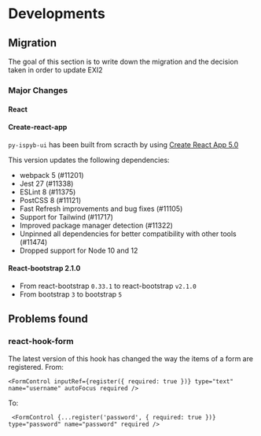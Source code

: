 # Developments


## Migration
The goal of this section is to write down the migration and the decision taken in order to update EXI2


### Major Changes

#### React

#### Create-react-app

`py-ispyb-ui` has been built from scracth by using [Create React App 5.0](https://github.com/facebook/create-react-app/releases/tag/v5.0.0)

This version updates the following dependencies:
- webpack 5 (#11201)
- Jest 27 (#11338)
- ESLint 8 (#11375)
- PostCSS 8 (#11121)
- Fast Refresh improvements and bug fixes (#11105)
- Support for Tailwind (#11717)
- Improved package manager detection (#11322)
- Unpinned all dependencies for better compatibility with other tools (#11474)
- Dropped support for Node 10 and 12

#### React-bootstrap 2.1.0

 - From react-bootstrap `0.33.1` to react-bootstrap `v2.1.0`
 - From bootstrap `3` to bootstrap `5` 


## Problems found

### react-hook-form

The latest version of this hook has changed the way the items of a form are registered.
From:
```
<FormControl inputRef={register({ required: true })} type="text" name="username" autoFocus required />
```
To:
```
 <FormControl {...register('password', { required: true })} type="password" name="password" required />
```
